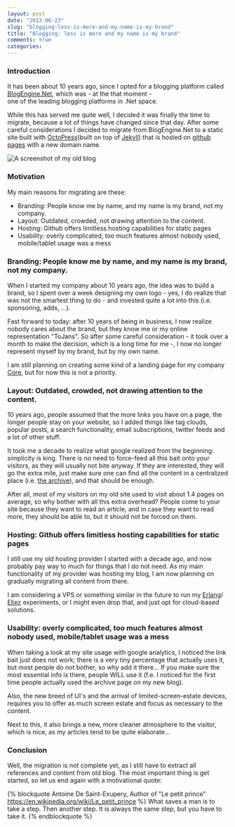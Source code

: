 ```yaml
---
layout: post
date: "2013-06-23"
slug: "blogging-less-is-more-and-my-name-is-my-brand"
title: "Blogging: less is more and my name is my brand"
comments: true
categories: 
---
```


### Introduction

It has been about 10 years ago, since I opted for a blogging platform called [BlogEngine.Net](https://www.dotnetblogengine.net/), which was - at the that moment -  
one of the leading blogging platforms in .Net space.

While this has served me quite well, I decided it was finally the time to migrate, because a lot of things have changed since that day. After some careful considerations
I decided to migrate from BlogEngine.Net to a static site built with [OctoPress](https://octopress.org/)(built on top of [Jekyll](https://github.com/mojombo/jekyll))
 that is hosted on [github pages](https://pages.github.com/) with a new domain name.

![A screenshot of my old blog](https://i.snag.gy/XTBMP.jpg)
 
### Motivation

My main reasons for migrating are these:

- Branding: People know me by name, and my name is my brand, not my company.
- Layout: Outdated, crowded, not drawing attention to the content.
- Hosting: Github offers limitless hosting capabilities for static pages
- Usability: overly complicated, too much features almost nobody used, mobile/tablet usage was a mess

<!-- more -->

### Branding: People know me by name, and my name is my brand, not my company.

When I started my company about 10 years ago, the idea was to build a brand, so I spent over a week designing my own logo - yes, I do
realize that was not the smartest thing to do - and invested quite a lot into this (i.e. sponsoring, adds, ...).

Fast forward to today: after 10 years of being in business, I now realize nobody cares about the brand, but they know me or my online representation "ToJans". 
So after some careful consideration - it took over a month to make the decision, which is a long time for me -, I now no longer represent myself by my brand,
but by my own name.

I am still planning on creating some kind of a landing page for my company [Core](https://www.corebvba.be), but for now this is not a priority.

### Layout: Outdated, crowded, not drawing attention to the content.

10 years ago, people assumed that the more links you have on a page, the longer people stay on your website, so I added things like tag clouds, popular posts,
a search functionality, email subscriptions, twitter feeds and a lot of other stuff.

It took me a decade to realize what google realized from the beginning: simplicity is king. There is no need to force-feed all this bait onto your visitors, as 
they will usually not bite anyway. If they are interested, they will go the extra mile, just make sure one can find all the content in a centralized place 
(i.e. [the archive](https://tojans.me/blog/archives/)), and that should be enough.

After all, most of my visitors on my old site used to visit about 1.4 pages on average, so why bother with all this extra overhead? People come to your site
because they want to read an article, and in case they want to read more, they should be able to, but it should not be forced on them.

### Hosting: Github offers limitless hosting capabilities for static pages

I still use my old hosting provider I started with a decade ago, and now probably pay way to much for things that I do not need. As my main functionality of my 
provider was hosting my blog, I am now planning on gradually migrating all content from there.

I am considering a VPS or something similar in the future to run my 
[Erlang](/posts/erlang-camp-amsterdam-why-you-should-follow-it-and-getting-started-with-erlang-and-axiom//)/
[Elixir](/posts/installing-and-compiling-elixir-and-the-dynamo-web-framework-on-windows//) experiments, or I might even drop that, and just opt for cloud-based solutions.

### Usability: overly complicated, too much features almost nobody used, mobile/tablet usage was a mess

When taking a look at my site usage with google analytics, I noticed the link bait just does not work; there is a very tiny percentage that actually uses it, but
most people do not bother, so why add it there... If you make sure the most essential info is there, people WILL use it (f.e. I noticed for the first time people
actually used the archive page on my new blog).

Also, the new breed of UI's and the arrival of limited-screen-estate devices, requires you to offer as much screen estate and focus as necessary to the content.

Next to this, it also brings a new, more cleaner atmosphere to the visitor, which is nice, as my articles tend to be quite elaborate...

### Conclusion

Well, the migration is not complete yet, as I still have to extract all references and content from old blog. The most important thing is get started, so let us end
again with a motivational quote:

{% blockquote  Antoine De Saint-Exupery, Author of "Le petit prince"   https://en.wikipedia.org/wiki/Le_petit_prince %}
What saves a man is to take a step. Then another step. It is always the same step, but you have to take it. 
{% endblockquote %}
